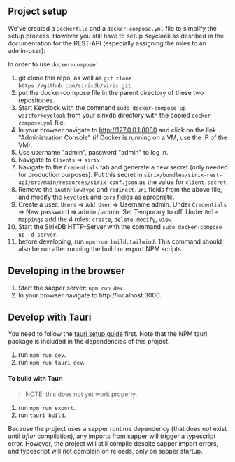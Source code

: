 ## Project setup

We've created a `Dockerfile` and a `docker-compose.yml` file to simplify the setup process. However you still have to setup Keycloak as desribed in the documentation for the REST-API (especially assigning the roles to an admin-user):

In order to use `docker-compose`:

1. git clone this repo, as well as `git clone https://github.com/sirixdb/sirix.git`.
2. put the docker-compose file in the parent directory of these two repositories.
3. Start Keyclock with the command `sudo docker-compose up waitforkeycloak` from your sirixdb directory with the copied `docker-compose.yml` file.
4. In your browser navigate to http://127.0.0.1:8080 and click on the link "Administration Console" (if Docker is running on a VM, use the IP of the VM).
5. Use username "admin", password "admin" to log in.
6. Navigate to `Clients` => `sirix`.
7. Navigate to the `Credentials` tab and generate a new secret (only needed for production purposes). Put this secret in `sirix/bundles/sirix-rest-api/src/main/resources/sirix-conf.json` as the value for `client.secret`.
8. Remove the `oAuthFlowType` and `redirect.uri` fields from the above file, and modify the `keycloak` and `cors` fields as apropriate.
9. Create a user: `Users` => `Add User` => Username admin. Under `Credentials` => New password => admin / admin. Set Temporary to off. Under `Role Mappings` add the 4 roles: `create`, `delete`, `modify`, `view`.
10. Start the SirixDB HTTP-Server with the command `sudo docker-compose up -d server`.
11. before developing, run `npm run build:tailwind`. This command should also be run after running the build or export NPM scripts.

## Developing in the browser

1. Start the sapper server: `npm run dev`.
2. In your browser navigate to http://localhost:3000.

## Develop with Tauri

You need to follow the [tauri setup guide](https://github.com/tauri-apps/tauri/wiki) first. Note that the NPM tauri package is included in the dependencies of this project. 

1. run `npm run dev`.
2. run `npm run tauri dev`.

#### To build with Tauri

> NOTE: this does not yet work properly.
1. run `npm run export`.
2. run `tauri build`.


Because the project uses a sapper runtime dependency (that does not exist until *after* compilation), any imports from sapper will trigger a typescript error. However, the project will still compile despite sapper import errors, and typescript will not complain on reloads, only on sapper startup.
